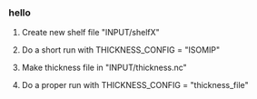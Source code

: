 ### hello

1. Create new shelf file "INPUT/shelfX"

2. Do a short run with THICKNESS_CONFIG = "ISOMIP"

3. Make thickness file in "INPUT/thickness.nc"

4. Do a proper run with THICKNESS_CONFIG = "thickness_file"
